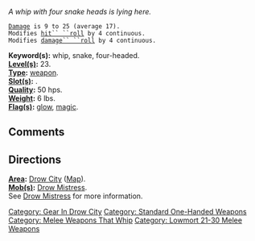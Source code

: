 *A whip with four snake heads is lying here.*

[`Damage`](Melee_Weapon_Values "wikilink")` is 9 to 25 (average 17).`  
`Modifies `[`hit`` ``roll`](Hit_Roll "wikilink")` by 4 continuous.`  
`Modifies `[`damage`` ``roll`](Damage_Roll "wikilink")` by 4 continuous.`

**Keyword(s):** whip, snake, four-headed.  
**[Level(s)](Object_Level "wikilink"):** 23.  
**[Type](:Category:_Object_Types "wikilink"):**
[weapon](:Category:_Melee_Weapons "wikilink").  
**[Slot(s)](Object_Slots "wikilink"):** <wielded>.  
**[Quality](Object_Quality "wikilink"):** 50 hps.  
**[Weight](Object_Weight "wikilink"):** 6 lbs.  
**[Flag(s)](:Category:_Object_Flags "wikilink"):**
[glow](Glow_Flag "wikilink"), [magic](Magic_Flag "wikilink").  

## Comments

## Directions

**[Area](:Category:_Areas "wikilink"):** [Drow
City](:Category:_Drow_City "wikilink")
([Map](Drow_City_Map "wikilink")).  
**[Mob(s)](:Category:_Mobs "wikilink"):** [Drow
Mistress](Drow_Mistress "wikilink").  
See [Drow Mistress](Drow_Mistress "wikilink") for more information.

[Category: Gear In Drow City](Category:_Gear_In_Drow_City "wikilink")
[Category: Standard One-Handed
Weapons](Category:_Standard_One-Handed_Weapons "wikilink") [Category:
Melee Weapons That Whip](Category:_Melee_Weapons_That_Whip "wikilink")
[Category: Lowmort 21-30 Melee
Weapons](Category:_Lowmort_21-30_Melee_Weapons "wikilink")
